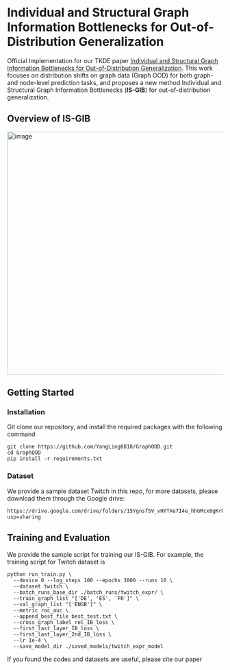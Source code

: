 # Individual and Structural Graph Information Bottlenecks for Out-of-Distribution Generalization

Official Implementation for our TKDE paper [Individual and Structural Graph Information Bottlenecks for Out-of-Distribution Generalization](). This work focuses on distribution shifts on graph data (Graph OOD) for both graph- and node-level prediction tasks, and proposes a new method Individual and Structural Graph Information Bottlenecks (**IS-GIB**) for out-of-distribution generalization.

## Overview of IS-GIB
<img width="567" alt="image" src="https://github.com/YangLing0818/GraphOOD/assets/62683396/d1e57948-eef6-4110-9c01-61ea8a8ad8eb">

## Getting Started
### Installation
Git clone our repository, and install the required packages with the following command
```
git clone https://github.com/YangLing0818/GraphOOD.git
cd GraphOOD
pip install -r requirements.txt
```
### Dataset
We provide a sample dataset Twitch in this repo, for more datasets, please download them through the Google drive:
```
https://drive.google.com/drive/folders/15YgnsfSV_vHYTXe7I4e_hhGMcx0gKrO8?usp=sharing
```

## Training and Evaluation
We provide the sample script for training our IS-GIB. For example, the training script for Twitch dataset is
```
python run_train.py \
  --device 0 --log_steps 100 --epochs 3000 --runs 10 \
  --dataset twitch \
  --batch_runs_base_dir ./batch_runs/twitch_expr/ \
  --train_graph_list "['DE', 'ES', 'FR']" \
  --val_graph_list "['ENGB']" \
  --metric roc_auc \
  --append_best_file best_test.txt \
  --cross_graph_label_rel_IB_loss \
  --first_last_layer_IB_loss \
  --first_last_layer_2nd_IB_loss \
  --lr 1e-4 \
  --save_model_dir ./saved_models/twitch_expr_model
```

If you found the codes and datasets are useful, please cite our paper
```

```
